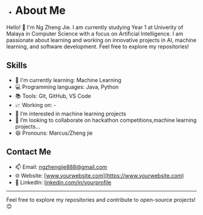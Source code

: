 
- # About Me

Hello! 👋 I'm Ng Zheng Jie. I am currently studying Year 1 at Univerity of Malaya in Computer Science with a focus on Artificial Intelligence. I am passionate about learning and working on innovative projects in AI, machine learning, and software development. Feel free to explore my repositories!


## Skills
- 🌱 I'm currently learning: Machine Learning
- 💻 Programming languages: Java, Python
- 📚 Tools: Git, GitHub, VS Code
- 📈 Working on: -
- 👀 I’m interested in machine learning projects
- 💞️ I’m looking to collaborate on hackathon competitions,machine learning projects...
- 😄 Pronouns: Marcus/Zheng jie

## Contact Me
- 📫 Email: ngzhengjie888@gmail.com
- 🌐 Website: [www.yourwebsite.com](https://www.yourwebsite.com)
- 💼 LinkedIn: [linkedin.com/in/yourprofile](https://www.linkedin.com/in/yourprofile)

---

Feel free to explore my repositories and contribute to open-source projects! 😊



<!---
Marcusng88/Marcusng88 is a ✨ special ✨ repository because its `README.md` (this file) appears on your GitHub profile.
You can click the Preview link to take a look at your changes.
--->
